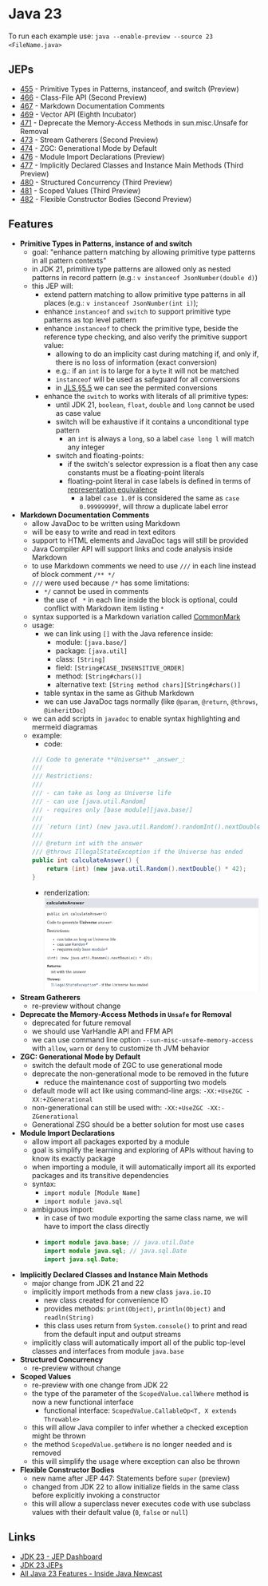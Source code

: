 # Java 23

To run each example use: `java --enable-preview --source 23 <FileName.java>`

## JEPs

* [455](https://openjdk.org/jeps/455) - Primitive Types in Patterns, instanceof, and switch (Preview)
* [466](https://openjdk.org/jeps/466) - Class-File API (Second Preview)
* [467](https://openjdk.org/jeps/467) - Markdown Documentation Comments
* [469](https://openjdk.org/jeps/469) - Vector API (Eighth Incubator)
* [471](https://openjdk.org/jeps/471) - Deprecate the Memory-Access Methods in sun.misc.Unsafe for Removal
* [473](https://openjdk.org/jeps/473) - Stream Gatherers (Second Preview)
* [474](https://openjdk.org/jeps/474) - ZGC: Generational Mode by Default
* [476](https://openjdk.org/jeps/476) - Module Import Declarations (Preview)
* [477](https://openjdk.org/jeps/477) - Implicitly Declared Classes and Instance Main Methods (Third Preview)
* [480](https://openjdk.org/jeps/480) - Structured Concurrency (Third Preview)
* [481](https://openjdk.org/jeps/481) - Scoped Values (Third Preview)
* [482](https://openjdk.org/jeps/482) - Flexible Constructor Bodies (Second Preview)

## Features

* **Primitive Types in Patterns, instance of and switch**
    * goal: "enhance pattern matching by allowing primitive type patterns in all pattern contexts"
    * in JDK 21, primitive type patterns are allowed only as nested patterns in record pattern (e.g.: `v instanceof JsonNumber(double d)`)
    * this JEP will:
        * extend pattern matching to allow primitive type patterns in all places (e.g.: `v instanceof JsonNumber(int i)`);
        * enhance `instanceof` and `switch` to support primitive type patterns as top level pattern
        * enhance `instanceof` to check the primitive type, beside the reference type checking, and also verify the primitive support value:
            * allowing to do an implicity cast during matching if, and only if, there is no loss of information (exact conversion)
            * e.g.: if an `int` is to large for a `byte` it will not be matched
            * `instanceof` will be used as safeguard for all conversions
            * in [JLS §5.5](https://docs.oracle.com/javase/specs/jls/se21/html/jls-5.html#jls-5.5-320) we can see the permited conversions
        * enhance the `switch` to works with literals of all primitive types:
            * until JDK 21, `boolean`, `float`, `double` and `long` cannot be used as case value
            * switch will be exhaustive if it contains a unconditional type pattern
                * an `int` is always a `long`, so a label `case long l` will match any integer
            * switch and floating-points:
                * if the switch's selector expression is a float then any case constants must be a floating-point literals
                * floating-point literal in case labels is defined in terms of [representation equivalence](https://docs.oracle.com/en/java/javase/21/docs/api/java.base/java/lang/Double.html#repEquivalence)
                    * a label `case 1.0f` is considered the same as `case 0.99999999f`, will throw a duplicate label error
* **Markdown Documentation Comments**
    * allow JavaDoc to be written using Markdown
    * will be easy to write and read in text editors
    * support to HTML elements and JavaDoc tags will still be provided
    * Java Compiler API will support links and code analysis inside Markdown
    * to use Markdown comments we need to use `///` in each line instead of block comment `/** */`
    * `///` were used because `/*` has some limitations:
        * `*/` cannot be used in comments
        * the use of ` *` in each line inside the block is optional, could conflict with Markdown item listing `*`
    * syntax supported is a Markdown variation called [CommonMark](https://spec.commonmark.org/0.30/)
    * usage:
        * we can link using `[]` with the Java reference inside:
            * module: `[java.base/]`
            * package: `[java.util]`
            * class: `[String]`
            * field: `[String#CASE_INSENSITIVE_ORDER]`
            * method: `[String#chars()]`
            * alternative text: `[String method chars][String#chars()]`
        * table syntax in the same as Github Markdown
        * we can use JavaDoc tags normally (like `@param`, `@return`, `@throws`, `@inheritDoc`)
    * we can add scripts in `javadoc` to enable syntax highlighting and mermeid diagramas
    * example:
        * code:
        ```java
        /// Code to generate **Universe** _answer_:
        ///
        /// Restrictions:
        ///
        /// - can take as long as Universe life
        /// - can use [java.util.Random]
        /// - requires only [base module][java.base/]
        ///
        /// `return (int) (new java.util.Random().randomInt().nextDouble() * 42);`
        ///
        /// @return int with the answer
        /// @throws IllegalStateException if the Universe has ended
        public int calculateAnswer() {
            return (int) (new java.util.Random().nextDouble() * 42);
        }
        ```
        * renderization:
        ![](img/javadoc-markdown-example.png)
* **Stream Gatherers**
    * re-preview without change
* **Deprecate the Memory-Access Methods in `Unsafe` for Removal**
    * deprecated for future removal
    * we should use VarHandle API and FFM API
    * we can use command line option `--sun-misc-unsafe-memory-access` with `allow`, `warn` or `deny` to customize th JVM behavior
* **ZGC: Generational Mode by Default**
    * switch the default mode of ZGC to use generational mode
    * deprecate the non-generational mode to be removed in the future
        * reduce the maintenance cost of supporting two models
    * default mode will act like using command-line args: `-XX:+UseZGC -XX:+ZGenerational`
    * non-generational can still be used with: `-XX:+UseZGC -XX:-ZGenerational`
    * Generational ZSG should be a better solution for most use cases
* **Module Import Declarations**
    * allow import all packages exported by a module
    * goal is simplify the learning and exploring of APIs without having to know its exactly package
    * when importing a module, it will automatically import all its exported packages and its transitive dependencies
    * syntax:
        * `import module [Module Name]`
        * `import module java.sql`
    * ambiguous import:
        * in case of two module exporting the same class name, we will have to import the class directly
        * ```java
          import module java.base; // java.util.Date
          import module java.sql; // java.sql.Date
          import java.sql.Date;
          ```
* **Implicitly Declared Classes and Instance Main Methods**
    * major change from JDK 21 and 22
    * implicitly import methods from a new class `java.io.IO`
        * new class created for convenience IO
        * provides methods: `print(Object)`, `println(Object)` and `readln(String)`
        * this class uses return from `System.console()` to print and read from the default input and output streams
    * implicitly class will automatically import all of the public top-level classes and interfaces from module `java.base`
* **Structured Concurrency**
    * re-preview without change
* **Scoped Values**
    * re-preview with one change from JDK 22
    * the type of the parameter of the `ScopedValue.callWhere` method is now a new functional interface
        * functional interface: `ScopedValue.CallableOp<T, X extends Throwable>`
    * this will allow Java compiler to infer whether a checked exception might be thrown
    * the method `ScopedValue.getWhere` is no longer needed and is removed
    * this will simplify the usage where exception can also be thrown
* **Flexible Constructor Bodies**
    * new name after JEP 447: Statements before `super` (preview)
    * changed from JDK 22 to allow initialize fields in the same class before explicitly invoking a constructor
    * this will allow a superclass never executes code with use subclass values with their default value (`0`, `false` or `null`)

## Links

* [JDK 23 - JEP Dashboard](https://bugs.openjdk.org/secure/Dashboard.jspa?selectPageId=22205)
* [JDK 23 JEPs](https://openjdk.org/projects/jdk/23/)
* [All Java 23 Features - Inside Java Newcast](https://www.youtube.com/watch?v=kzjGp7LmW0I)

